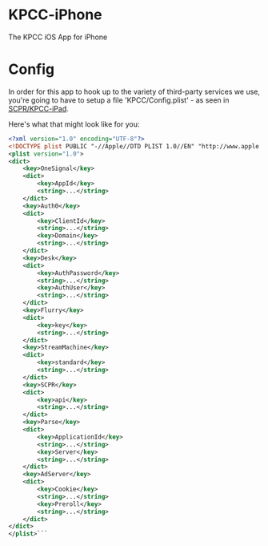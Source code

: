 KPCC-iPhone
===========

The KPCC iOS App for iPhone


Config
==========
In order for this app to hook up to the variety of third-party services we use, you're going to have to setup a file 'KPCC/Config.plist' - as seen in [SCPR/KPCC-iPad](https://github.com/SCPR/KPCC-iPad).

Here's what that might look like for you:

```xml
<?xml version="1.0" encoding="UTF-8"?>
<!DOCTYPE plist PUBLIC "-//Apple//DTD PLIST 1.0//EN" "http://www.apple.com/DTDs/PropertyList-1.0.dtd">
<plist version="1.0">
<dict>
	<key>OneSignal</key>
	<dict>
		<key>AppId</key>
		<string>...</string>
	</dict>
	<key>Auth0</key>
	<dict>
		<key>ClientId</key>
		<string>...</string>
		<key>Domain</key>
		<string>...</string>
	</dict>
	<key>Desk</key>
	<dict>
		<key>AuthPassword</key>
		<string>...</string>
		<key>AuthUser</key>
		<string>...</string>
	</dict>
	<key>Flurry</key>
	<dict>
		<key>key</key>
		<string>...</string>
	</dict>
	<key>StreamMachine</key>
	<dict>
		<key>standard</key>
		<string>...</string>
	</dict>
	<key>SCPR</key>
	<dict>
		<key>api</key>
		<string>...</string>
	</dict>
	<key>Parse</key>
	<dict>
		<key>ApplicationId</key>
		<string>...</string>
		<key>Server</key>
		<string>...</string>
	</dict>
	<key>AdServer</key>
	<dict>
		<key>Cookie</key>
		<string>...</string>
		<key>Preroll</key>
		<string>...</string>
	</dict>
</dict>
</plist>```
